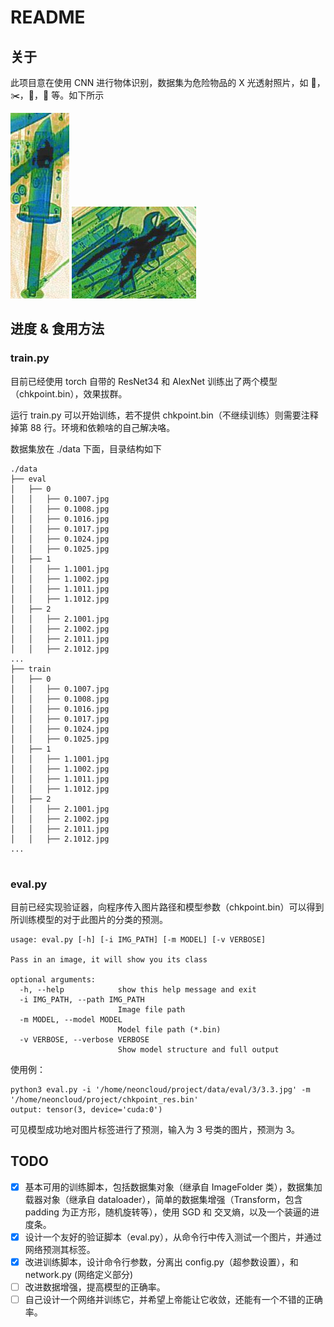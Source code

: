 # README
## 关于
此项目意在使用 CNN 进行物体识别，数据集为危险物品的 X 光透射照片，如 🔫，✂️，🔧，🔪 等。如下所示

![1.6](https://github.com/neoncloud/cnn_object_detection_project/raw/main/media/16118317390713/1.6.jpg)
![3.29](https://github.com/neoncloud/cnn_object_detection_project/raw/main/media/16118317390713/3.29.jpg)



## 进度 & 食用方法
### train.py
目前已经使用 torch 自带的 ResNet34 和 AlexNet 训练出了两个模型（chkpoint.bin），效果拔群。

运行 train.py 可以开始训练，若不提供 chkpoint.bin（不继续训练）则需要注释掉第 88 行。环境和依赖啥的自己解决咯。

数据集放在 ./data 下面，目录结构如下

```
./data
├── eval
│   ├── 0
│   │   ├── 0.1007.jpg
│   │   ├── 0.1008.jpg
│   │   ├── 0.1016.jpg
│   │   ├── 0.1017.jpg
│   │   ├── 0.1024.jpg
│   │   ├── 0.1025.jpg
│   ├── 1
│   │   ├── 1.1001.jpg
│   │   ├── 1.1002.jpg
│   │   ├── 1.1011.jpg
│   │   ├── 1.1012.jpg
│   ├── 2
│   │   ├── 2.1001.jpg
│   │   ├── 2.1002.jpg
│   │   ├── 2.1011.jpg
│   │   ├── 2.1012.jpg
...
├── train
│   ├── 0
│   │   ├── 0.1007.jpg
│   │   ├── 0.1008.jpg
│   │   ├── 0.1016.jpg
│   │   ├── 0.1017.jpg
│   │   ├── 0.1024.jpg
│   │   ├── 0.1025.jpg
│   ├── 1
│   │   ├── 1.1001.jpg
│   │   ├── 1.1002.jpg
│   │   ├── 1.1011.jpg
│   │   ├── 1.1012.jpg
│   ├── 2
│   │   ├── 2.1001.jpg
│   │   ├── 2.1002.jpg
│   │   ├── 2.1011.jpg
│   │   ├── 2.1012.jpg
...


```

### eval.py
目前已经实现验证器，向程序传入图片路径和模型参数（chkpoint.bin）可以得到所训练模型的对于此图片的分类的预测。
```
usage: eval.py [-h] [-i IMG_PATH] [-m MODEL] [-v VERBOSE]

Pass in an image, it will show you its class

optional arguments:
  -h, --help            show this help message and exit
  -i IMG_PATH, --path IMG_PATH
                        Image file path
  -m MODEL, --model MODEL
                        Model file path (*.bin)
  -v VERBOSE, --verbose VERBOSE
                        Show model structure and full output
```
使用例：
```
python3 eval.py -i '/home/neoncloud/project/data/eval/3/3.3.jpg' -m '/home/neoncloud/project/chkpoint_res.bin'
output: tensor(3, device='cuda:0')
```
可见模型成功地对图片标签进行了预测，输入为 3 号类的图片，预测为 3。

## TODO
* [x] 基本可用的训练脚本，包括数据集对象（继承自 ImageFolder 类），数据集加载器对象（继承自 dataloader），简单的数据集增强（Transform，包含 padding 为正方形，随机旋转等），使用 SGD 和 交叉熵，以及一个装逼的进度条。
* [x] 设计一个友好的验证脚本（eval.py），从命令行中传入测试一个图片，并通过网络预测其标签。
* [x] 改进训练脚本，设计命令行参数，分离出 config.py（超参数设置），和 network.py (网络定义部分)
* [ ] 改进数据增强，提高模型的正确率。
* [ ] 自己设计一个网络并训练它，并希望上帝能让它收敛，还能有一个不错的正确率。
